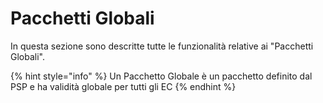 # Pacchetti Globali

In questa sezione sono descritte tutte le funzionalità relative ai "Pacchetti Globali".

{% hint style="info" %}
Un Pacchetto Globale è un pacchetto definito dal PSP e ha validità globale per tutti gli EC
{% endhint %}
